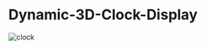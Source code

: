 # Dynamic-3D-Clock-Display

![clock](https://github.com/moseffar/Dynamic-3D-Clock-Display/assets/89942067/98572be0-a047-443e-b171-d986176c2a61)
